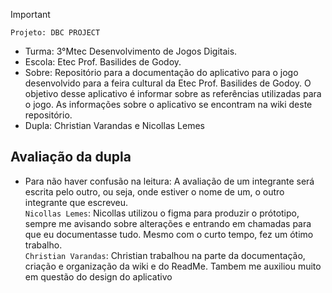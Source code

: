 
>[!Important]
 > `Projeto: DBC PROJECT`
>- Turma: 3°Mtec Desenvolvimento de Jogos Digitais.
>- Escola: Etec Prof. Basilides de Godoy.
>- Sobre: Repositório para a documentação do aplicativo para o jogo desenvolvido para a feira cultural da Etec Prof. Basilides de Godoy. O objetivo desse aplicativo é informar sobre as referências utilizadas para o jogo. As informações sobre o aplicativo se encontram na wiki deste repositório.
>- Dupla: Christian Varandas e Nicollas Lemes

## Avaliação da dupla

- Para não haver confusão na leitura: A avaliação de um integrante será escrita pelo outro, ou seja, onde estiver o nome de um, o outro integrante que escreveu.<br>
`Nicollas Lemes`: Nicollas utilizou o figma para produzir o prótotipo, sempre me avisando sobre alterações e entrando em chamadas para que eu documentasse tudo. Mesmo com o curto tempo, fez um ótimo trabalho.<br>
`Christian Varandas`: Christian trabalhou na parte da documentação, criação e organização da wiki e do ReadMe. Tambem me auxiliou muito em questão do design do aplicativo
